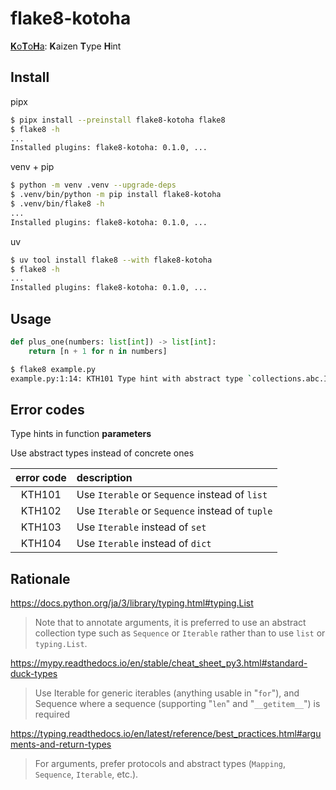 # flake8-kotoha

[**K**o**T**o**H**a](https://millionlive-theaterdays.idolmaster-official.jp/idol/kotoha/): **K**aizen **T**ype **H**int

## Install

pipx

```sh
$ pipx install --preinstall flake8-kotoha flake8
$ flake8 -h
...
Installed plugins: flake8-kotoha: 0.1.0, ...
```

venv + pip

```sh
$ python -m venv .venv --upgrade-deps
$ .venv/bin/python -m pip install flake8-kotoha
$ .venv/bin/flake8 -h
...
Installed plugins: flake8-kotoha: 0.1.0, ...
```

uv

```sh
$ uv tool install flake8 --with flake8-kotoha
$ flake8 -h
...
Installed plugins: flake8-kotoha: 0.1.0, ...
```

## Usage

```python
def plus_one(numbers: list[int]) -> list[int]:
    return [n + 1 for n in numbers]
```

```sh
$ flake8 example.py
example.py:1:14: KTH101 Type hint with abstract type `collections.abc.Iterable` or `collections.abc.Sequence`, instead of concrete type `list`
```

## Error codes

Type hints in function **parameters**

Use abstract types instead of concrete ones

| error code | description |
|:----:|:------------|
| KTH101 | Use `Iterable` or `Sequence` instead of `list` |
| KTH102 | Use `Iterable` or `Sequence` instead of `tuple` |
| KTH103 | Use `Iterable` instead of `set` |
| KTH104 | Use `Iterable` instead of `dict` |

## Rationale

https://docs.python.org/ja/3/library/typing.html#typing.List

>Note that to annotate arguments, it is preferred to use an abstract collection type such as `Sequence` or `Iterable` rather than to use `list` or `typing.List`.

https://mypy.readthedocs.io/en/stable/cheat_sheet_py3.html#standard-duck-types

>Use Iterable for generic iterables (anything usable in "`for`"), and Sequence where a sequence (supporting "`len`" and "`__getitem__`") is required

https://typing.readthedocs.io/en/latest/reference/best_practices.html#arguments-and-return-types

>For arguments, prefer protocols and abstract types (`Mapping`, `Sequence`, `Iterable`, etc.).
